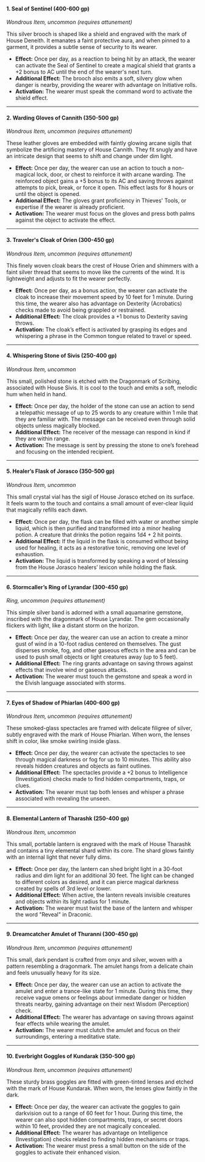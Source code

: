 #### 1. **Seal of Sentinel** (400-600 gp)

_Wondrous Item, uncommon (requires attunement)_

This silver brooch is shaped like a shield and engraved with the mark of House Deneith. It emanates a faint protective aura, and when pinned to a garment, it provides a subtle sense of security to its wearer.

- **Effect:** Once per day, as a reaction to being hit by an attack, the wearer can activate the Seal of Sentinel to create a magical shield that grants a +2 bonus to AC until the end of the wearer's next turn.
- **Additional Effect:** The brooch also emits a soft, silvery glow when danger is nearby, providing the wearer with advantage on Initiative rolls.
- **Activation:** The wearer must speak the command word to activate the shield effect.

---

#### 2. **Warding Gloves of Cannith** (350-500 gp)

_Wondrous Item, uncommon (requires attunement)_

These leather gloves are embedded with faintly glowing arcane sigils that symbolize the artificing mastery of House Cannith. They fit snugly and have an intricate design that seems to shift and change under dim light.

- **Effect:** Once per day, the wearer can use an action to touch a non-magical lock, door, or chest to reinforce it with arcane warding. The reinforced object gains a +5 bonus to its AC and saving throws against attempts to pick, break, or force it open. This effect lasts for 8 hours or until the object is opened.
- **Additional Effect:** The gloves grant proficiency in Thieves' Tools, or expertise if the wearer is already proficient.
- **Activation:** The wearer must focus on the gloves and press both palms against the object to activate the effect.

---

#### 3. **Traveler's Cloak of Orien** (300-450 gp)

_Wondrous Item, uncommon (requires attunement)_

This finely woven cloak bears the crest of House Orien and shimmers with a faint silver thread that seems to move like the currents of the wind. It is lightweight and adjusts to fit the wearer perfectly.

- **Effect:** Once per day, as a bonus action, the wearer can activate the cloak to increase their movement speed by 10 feet for 1 minute. During this time, the wearer also has advantage on Dexterity (Acrobatics) checks made to avoid being grappled or restrained.
- **Additional Effect:** The cloak provides a +1 bonus to Dexterity saving throws.
- **Activation:** The cloak’s effect is activated by grasping its edges and whispering a phrase in the Common tongue related to travel or speed.

---

#### 4. **Whispering Stone of Sivis** (250-400 gp)

_Wondrous Item, uncommon_

This small, polished stone is etched with the Dragonmark of Scribing, associated with House Sivis. It is cool to the touch and emits a soft, melodic hum when held in hand.

- **Effect:** Once per day, the holder of the stone can use an action to send a telepathic message of up to 25 words to any creature within 1 mile that they are familiar with. The message can be received even through solid objects unless magically blocked.
- **Additional Effect:** The receiver of the message can respond in kind if they are within range.
- **Activation:** The message is sent by pressing the stone to one’s forehead and focusing on the intended recipient.

---

#### 5. **Healer’s Flask of Jorasco** (350-500 gp)

_Wondrous Item, uncommon_

This small crystal vial has the sigil of House Jorasco etched on its surface. It feels warm to the touch and contains a small amount of ever-clear liquid that magically refills each dawn.

- **Effect:** Once per day, the flask can be filled with water or another simple liquid, which is then purified and transformed into a minor healing potion. A creature that drinks the potion regains 1d4 + 2 hit points.
- **Additional Effect:** If the liquid in the flask is consumed without being used for healing, it acts as a restorative tonic, removing one level of exhaustion.
- **Activation:** The liquid is transformed by speaking a word of blessing from the House Jorasco healers’ lexicon while holding the flask.

---

#### 6. **Stormcaller’s Ring of Lyrandar** (300-450 gp)

_Ring, uncommon (requires attunement)_

This simple silver band is adorned with a small aquamarine gemstone, inscribed with the dragonmark of House Lyrandar. The gem occasionally flickers with light, like a distant storm on the horizon.

- **Effect:** Once per day, the wearer can use an action to create a minor gust of wind in a 10-foot radius centered on themselves. The gust disperses smoke, fog, and other gaseous effects in the area and can be used to push small objects or light creatures away (up to 5 feet).
- **Additional Effect:** The ring grants advantage on saving throws against effects that involve wind or gaseous attacks.
- **Activation:** The wearer must touch the gemstone and speak a word in the Elvish language associated with storms.

---

#### 7. **Eyes of Shadow of Phiarlan** (**400-600 gp**)

_Wondrous Item, uncommon (requires attunement)_

These smoked-glass spectacles are framed with delicate filigree of silver, subtly engraved with the mark of House Phiarlan. When worn, the lenses shift in color, like smoke swirling inside glass.

- **Effect:** Once per day, the wearer can activate the spectacles to see through magical darkness or fog for up to 10 minutes. This ability also reveals hidden creatures and objects as faint outlines.
- **Additional Effect:** The spectacles provide a +2 bonus to Intelligence (Investigation) checks made to find hidden compartments, traps, or clues.
- **Activation:** The wearer must tap both lenses and whisper a phrase associated with revealing the unseen.

---

#### 8. **Elemental Lantern of Tharashk** (250-400 gp)

_Wondrous Item, uncommon_

This small, portable lantern is engraved with the mark of House Tharashk and contains a tiny elemental shard within its core. The shard glows faintly with an internal light that never fully dims.

- **Effect:** Once per day, the lantern can shed bright light in a 30-foot radius and dim light for an additional 30 feet. The light can be changed to different colors as desired, and it can pierce magical darkness created by spells of 3rd level or lower.
- **Additional Effect:** When active, the lantern reveals invisible creatures and objects within its light radius for 1 minute.
- **Activation:** The wearer must twist the base of the lantern and whisper the word "Reveal" in Draconic.

---

#### 9. **Dreamcatcher Amulet of Thuranni** (300-450 gp)

_Wondrous Item, uncommon (requires attunement)_

This small, dark pendant is crafted from onyx and silver, woven with a pattern resembling a dragonmark. The amulet hangs from a delicate chain and feels unusually heavy for its size.

- **Effect:** Once per day, the wearer can use an action to activate the amulet and enter a trance-like state for 1 minute. During this time, they receive vague omens or feelings about immediate danger or hidden threats nearby, gaining advantage on their next Wisdom (Perception) check.
- **Additional Effect:** The wearer has advantage on saving throws against fear effects while wearing the amulet.
- **Activation:** The wearer must clutch the amulet and focus on their surroundings, entering a meditative state.

---

#### 10. **Everbright Goggles of Kundarak** (350-500 gp)

_Wondrous Item, uncommon (requires attunement)_

These sturdy brass goggles are fitted with green-tinted lenses and etched with the mark of House Kundarak. When worn, the lenses glow faintly in the dark.

- **Effect:** Once per day, the wearer can activate the goggles to gain darkvision out to a range of 60 feet for 1 hour. During this time, the wearer can also spot hidden compartments, traps, or secret doors within 10 feet, provided they are not magically concealed.
- **Additional Effect:** The wearer has advantage on Intelligence (Investigation) checks related to finding hidden mechanisms or traps.
- **Activation:** The wearer must press a small button on the side of the goggles to activate their enhanced vision.